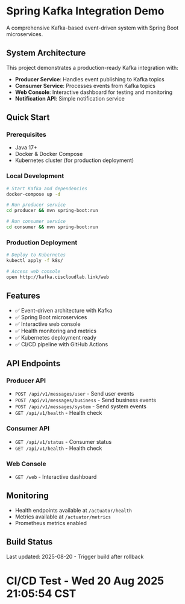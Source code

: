 # Spring Kafka Integration Demo

A comprehensive Kafka-based event-driven system with Spring Boot microservices.

## System Architecture

This project demonstrates a production-ready Kafka integration with:

- **Producer Service**: Handles event publishing to Kafka topics
- **Consumer Service**: Processes events from Kafka topics  
- **Web Console**: Interactive dashboard for testing and monitoring
- **Notification API**: Simple notification service

## Quick Start

### Prerequisites
- Java 17+
- Docker & Docker Compose
- Kubernetes cluster (for production deployment)

### Local Development
```bash
# Start Kafka and dependencies
docker-compose up -d

# Run producer service
cd producer && mvn spring-boot:run

# Run consumer service  
cd consumer && mvn spring-boot:run
```

### Production Deployment
```bash
# Deploy to Kubernetes
kubectl apply -f k8s/

# Access web console
open http://kafka.ciscloudlab.link/web
```

## Features

- ✅ Event-driven architecture with Kafka
- ✅ Spring Boot microservices
- ✅ Interactive web console
- ✅ Health monitoring and metrics
- ✅ Kubernetes deployment ready
- ✅ CI/CD pipeline with GitHub Actions

## API Endpoints

### Producer API
- `POST /api/v1/messages/user` - Send user events
- `POST /api/v1/messages/business` - Send business events
- `POST /api/v1/messages/system` - Send system events
- `GET /api/v1/health` - Health check

### Consumer API  
- `GET /api/v1/status` - Consumer status
- `GET /api/v1/health` - Health check

### Web Console
- `GET /web` - Interactive dashboard

## Monitoring

- Health endpoints available at `/actuator/health`
- Metrics available at `/actuator/metrics`
- Prometheus metrics enabled

## Build Status

Last updated: 2025-08-20 - Trigger build after rollback
# CI/CD Test - Wed 20 Aug 2025 21:05:54 CST
